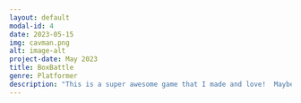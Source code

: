 ```yaml
---
layout: default
modal-id: 4
date: 2023-05-15
img: cavman.png
alt: image-alt
project-date: May 2023
title: BoxBattle
genre: Platformer
description: "This is a super awesome game that I made and love!  Maybe I'll finish it someday!  Download at <a href='http://cs4730.games/games/BoxBattle.zip'>http://cs4730.games/games/BoxBattle.zip</a>!  Only works on Mac!  Because reasons!"
---
```

